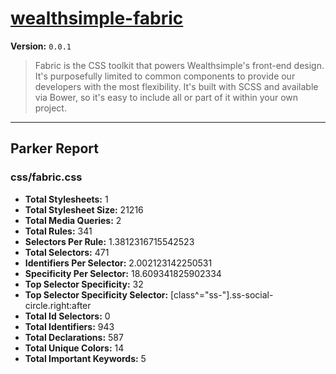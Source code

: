 # [wealthsimple-fabric]( http://fabric.wealthsimple.com )

**Version:** `0.0.1`

> Fabric is the CSS toolkit that powers Wealthsimple's front-end design. It's purposefully limited to common components to provide our developers with the most flexibility. It's built with SCSS and available via Bower, so it's easy to include all or part of it within your own project.

* * *

## Parker Report

### css/fabric.css

- **Total Stylesheets:** 1
- **Total Stylesheet Size:** 21216
- **Total Media Queries:** 2
- **Total Rules:** 341
- **Selectors Per Rule:** 1.3812316715542523
- **Total Selectors:** 471
- **Identifiers Per Selector:** 2.002123142250531
- **Specificity Per Selector:** 18.609341825902334
- **Top Selector Specificity:** 32
- **Top Selector Specificity Selector:** [class^="ss-"].ss-social-circle.right:after
- **Total Id Selectors:** 0
- **Total Identifiers:** 943
- **Total Declarations:** 587
- **Total Unique Colors:** 14
- **Total Important Keywords:** 5
